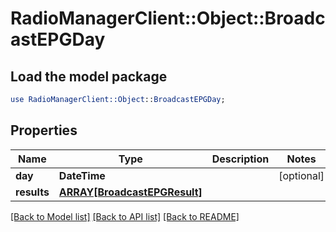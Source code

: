 # RadioManagerClient::Object::BroadcastEPGDay

## Load the model package
```perl
use RadioManagerClient::Object::BroadcastEPGDay;
```

## Properties
Name | Type | Description | Notes
------------ | ------------- | ------------- | -------------
**day** | **DateTime** |  | [optional] 
**results** | [**ARRAY[BroadcastEPGResult]**](BroadcastEPGResult.md) |  | 

[[Back to Model list]](../README.md#documentation-for-models) [[Back to API list]](../README.md#documentation-for-api-endpoints) [[Back to README]](../README.md)


